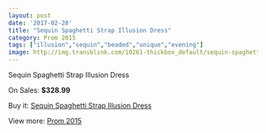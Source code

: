 ```yaml
---
layout: post
date: '2017-02-28'
title: "Sequin Spaghetti Strap Illusion Dress"
category: Prom 2015
tags: ["illusion","sequin","beaded","unique","evening"]
image: http://img.transblink.com/10261-thickbox_default/sequin-spaghetti-strap-illusion-dress.jpg
---
```

Sequin Spaghetti Strap Illusion Dress

On Sales: **$328.99**
<a href="https://www.transblink.com/en/prom-2015/3332-sequin-spaghetti-strap-illusion-dress.html"><amp-img layout="responsive" width="600" height="600" src="//img.transblink.com/10261-thickbox_default/sequin-spaghetti-strap-illusion-dress.jpg" alt="Sequin Spaghetti Strap Illusion Dress 0" /></a>
<a href="https://www.transblink.com/en/prom-2015/3332-sequin-spaghetti-strap-illusion-dress.html"><amp-img layout="responsive" width="600" height="600" src="//img.transblink.com/10262-thickbox_default/sequin-spaghetti-strap-illusion-dress.jpg" alt="Sequin Spaghetti Strap Illusion Dress 1" /></a>

Buy it: [Sequin Spaghetti Strap Illusion Dress](https://www.transblink.com/en/prom-2015/3332-sequin-spaghetti-strap-illusion-dress.html "Sequin Spaghetti Strap Illusion Dress")

View more: [Prom 2015](https://www.transblink.com/en/10-prom-2015 "Prom 2015")